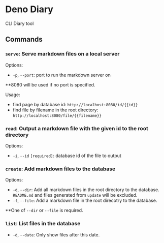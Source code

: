# Deno Diary

CLI Diary tool

## Commands

### **`serve`**: Serve markdown files on a local server

Options:

- `-p`, `--port`: port to run the markdown server on

**8080 will be used if no port is specified.

Usage:

- find page by database id: `http://localhost:8080/id/{{id}}`
- find file by filename in the root directory:
  `http://localhost:8080/file/{{filename}}`

### **`read`**: Output a markdown file with the given id to the root directory

Options:

- `-i`, `--id` `[required]`: database id of the file to output

### **`create`**: Add markdown files to the database

Options:

- `-d`, `--dir`: Add all markdown files in the root directory to the database.
  `README.md` and files generated from `update` will be excluded.
- `-f`, `--file`: Add a markdown file in the root direcotry to the database.

**One of `--dir` or `--file` is required.

### **`list`**: List files in the database

- `-d`, `--date`: Only show files after this date.
